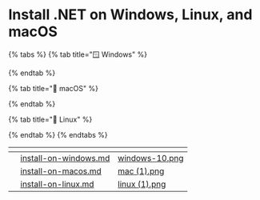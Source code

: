 # Install .NET on Windows, Linux, and macOS

{% tabs %}
{% tab title="🪟 Windows" %}

{% endtab %}

{% tab title="🍏 macOS" %}

{% endtab %}

{% tab title="🐧 Linux" %}

{% endtab %}
{% endtabs %}

<table data-view="cards"><thead><tr><th></th><th data-type="content-ref"></th><th data-hidden data-card-cover data-type="files"></th></tr></thead><tbody><tr><td></td><td><a href="install-on-windows.md">install-on-windows.md</a></td><td><a href="../.gitbook/assets/windows-10.png">windows-10.png</a></td></tr><tr><td></td><td><a href="install-on-macos.md">install-on-macos.md</a></td><td><a href="../.gitbook/assets/mac (1).png">mac (1).png</a></td></tr><tr><td></td><td><a href="install-on-linux.md">install-on-linux.md</a></td><td><a href="../.gitbook/assets/linux (1).png">linux (1).png</a></td></tr></tbody></table>

